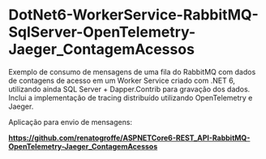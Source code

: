 # DotNet6-WorkerService-RabbitMQ-SqlServer-OpenTelemetry-Jaeger_ContagemAcessos
Exemplo de consumo de mensagens de uma fila do RabbitMQ com dados de contagens de acesso em um Worker Service criado com .NET 6, utilizando ainda SQL Server + Dapper.Contrib para gravação dos dados. Inclui a implementação de tracing distribuído utilizando OpenTelemetry e Jaeger.

Aplicação para envio de mensagens:

**https://github.com/renatogroffe/ASPNETCore6-REST_API-RabbitMQ-OpenTelemetry-Jaeger_ContagemAcessos**
